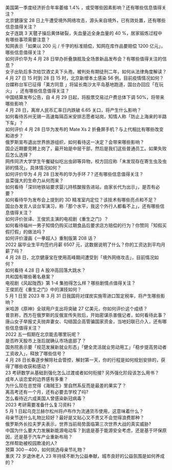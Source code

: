 美国第一季度经济折合年率萎缩 1.4% ，或受哪些因素影响？还有哪些信息值得关注？  
北京健康宝 28 日上午遭受境外网络攻击，源头来自境外，已有效处置，还有哪些信息值得关注？  
女子连跳 3 天毽子操后黄体破裂，失血量近全身血量的 40 %，居家锻炼过程中有哪些事项需要注意？  
知网表示「如果以 200 元 / 千字的标准赔偿，知网在库作品要赔偿 1200 亿元」，哪些信息值得关注？  
如何评价华为 4 月 28 日举办折叠旗舰及全场景新品发布会？有哪些值得关注的信息？  
女子出轨后多次给饮酒丈夫下头孢，被判处有期徒刑二年，如何从法律角度解读？  
4 月 27 日 15 时到 28 日 15 时，北京新增本土感染 56 例，目前疫情情况如何？  
台媒称台军已征得「美方同意 」将延长南沙太平岛基地跑道，国台办回应「在玩火」 ，还有哪些信息值得关注？  
中国结算发布公告，自 4 月 29 日起，将股票交易过户费总体下调 50%，将带来哪些影响？  
4 月 28 日，离岸人民币汇率日内跌破 6.65 关口，将产生什么影响？  
如何看待苏州无锡一高速每隔百米安排志愿者站岗，知情人称「防止上海来的半路下车」？  
如何评价 4 月 28 日华为发布的 Mate Xs 2 折叠屏手机？与上代相比有哪些改变和进步？  
俄罗斯宣布退出世界旅游组织，如何看待这一决定？会带来哪些影响？  
国企近期要竞聘上岗了，最开始是中层干部，然后是我们这些普通员工。如果失败后怎么选择？  
网传同济大学学生午餐疑似吃出虫卵等异物，校方回应称「未发现存在寄生虫及虫卵的情况」，具体情况如何？  
如何评价华为 4 月 28 日发布的华为手环 7？还有哪些信息值得关注？  
韭菜强大的生命力从何而来？  
如何看待「深圳地铁站要求婴儿持核酸报告进站，由家长代为出示」，是否有必要？  
如何看待华为发布会上提到的 3D 精准室内定位？该技术有哪些亮点和不足？  
国台办发言人谈台军演习，称「那个水平，我这个外行人都看不上」，还有哪些信息值得关注？  
如何评价张译、王俊凯主演的电视剧《重生之门》？  
如何看待福州一男子知情仍购买过期食品后要求店方赔偿的行为？你赞同「知假买假打假」的做法吗？  
如何评价漫画《一拳超人》重制版第 208 话？  
2022 届毕业生平均签约月薪 6507 元，这数据说明了什么？你的工资达到平均月薪了吗？  
4 月 28 日，北京健康宝在使用高峰期间遭受到「境外网络攻击」，目前情况如何？  
如何看待 4.28 日 A 股冲高回落大跳水？  
共和国有哪些著名悬案？  
电视剧《风起陇西》第 1-4 集拍得怎么样？哪些剧情点值得关注？  
王俊凯在《重生之门》中的演技如何？  
5 月 1 日至 2023 年 3 月 31 日我国将对煤炭实施零进口暂定税率，将产生哪些影响？  
米哈游《原神》全球用户支出将突破 27 亿美元，你如何评价这个成绩？  
普京称，西方在俄罗斯的反俄宣传失败后，开始密谋杀害俄记者，如何看待此事？  
唐山女子举报丈夫抛弃妻女、勾结国企高管骗国家资金，当地妇联已介入，还有哪些信息值得关注？  
2022 五一假期在北京能去哪里玩呢？  
是否昨天股市上涨后就确认市场底部了？  
国务院表示要「规范发展新就业形态」「健全灵活就业劳动用工」「稳步提高劳动者工资收入」，释放了哪些信号？  
4 月 28 日长春逐步解除社会管控，解封第一天，你的行程是如何规划安排的，获得了哪些收获和感动？  
23 考研数学从基础到强化怎么过渡或者如何衔接? 另外强化阶段该怎么用书？  
成年人谈恋爱的边界感有多重？  
为什么现在总觉得《海贼王》里自然系反而是最差的果实了？  
离高考还有一个月，还有必要去学校了吗?  
怎么看待近六成美国人曾感染新冠病毒？  
2023 考研需要准备什么复习资料？  
5 月 1 日起乌克兰赫尔松州将卢布作为流通货币使用，这意味着什么？  
母亲节送什么礼物比较好？最好是又贴心又不贵又不会觉得浪费那种？  
俄罗斯外长拉夫罗夫表示，世界当前局势面临第三次世界大战的真实威胁?  
中国为什么要大力发展新能源电动车？到底是基于能源安全考虑，还是基于环保原因，还是基于汽车产业重新布局？  
怎样帮助被校园欺凌的人?  
预算 300－400，如何挑选母亲节礼物？  
重庆 72 岁退休老人 23 年持续不断为公益奉献，城市良好的公益氛围是如何养成的？  
